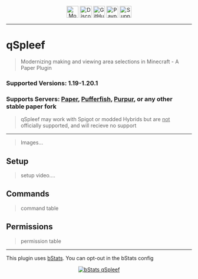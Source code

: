 <p align="center"><a  href="https://modrinth.com/plugin/qselectionui"><img alt="Modrinth Download Link" src="https://img.shields.io/badge/Download-00AF5C?logo=modrinth&logoColor=white&style=for-the-badge" height="32"></a> <a href="https://discord.com/users/139557435001012225"><img alt="Discord Invite" src="https://img.shields.io/badge/Discord-5865F2?logo=discord&logoColor=white&style=for-the-badge" height="32"></a> <a href="https://github.com/QarthO/qselectionui"><img alt="GitHub Source Code" src="https://img.shields.io/badge/Source-181717?logo=github&logoColor=white&style=for-the-badge" height="32"></a> <a href="https://paypal.me/qartho/"><img alt="Paypal Donation Link" src="https://img.shields.io/badge/Donate-00457C?logo=paypal&logoColor=white&style=for-the-badge" height="32"></a> <a href="https://modrinth.com/plugin/qselectionui/versions"><img alt="Supported Versions: 1.19.4 - 1.20.2" src="https://img.shields.io/badge/1.19--1.20.1-blue?style=for-the-badge&label=Minecraft Versions" height="32"></a></p>

---
# qSpleef
> Modernizing making and viewing area selections in Minecraft - A Paper Plugin


### Supported Versions: 1.19-1.20.1
### Supports Servers: [Paper](https://papermc.io), [Pufferfish](https://pufferfish.host/downloads), [Purpur](https://purpurmc.org), or any other __stable__ paper fork
> qSpleef may work with Spigot or modded Hybrids but are <ins>not</ins> officially supported, and will recieve no support

---
> Images...
## Setup
> setup video....
## Commands
> command table

## Permissions
> permission table
---

This plugin uses [bStats](https://bstats.org/). You can opt-out in the bStats config
<p align="center">
<a href="https://bstats.org/plugin/bukkit/qSpleef/19545"><img alt="bStats qSpleef" src="https://bstats.org/signatures/bukkit/qSpleef.svg"></a></p>
